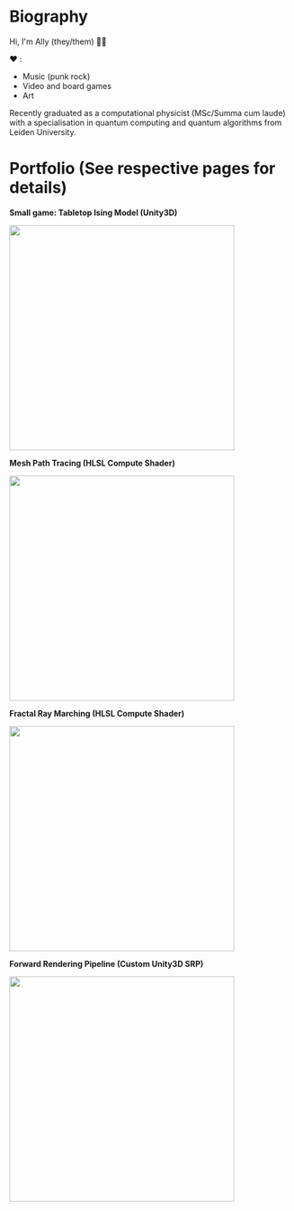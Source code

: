 # Biography

Hi, I'm Ally (they/them) :rainbow_flag:

:heart: :
- Music (punk rock)
- Video and board games
- Art
 
Recently graduated as a computational physicist  (MSc/Summa cum laude) with a specialisation 
in quantum computing and quantum algorithms from Leiden University. <!-- Currently looking for a job that combines my love for programming with the mathematical skills my
degree taught me.  Specifically in game dev/computer graphics. -->

# Portfolio (See respective pages for details)

**Small game: Tabletop Ising Model (Unity3D)**

<img src="https://raw.github.com/akoreman/akoreman/main/images/ising.png" width="400"> 

**Mesh Path Tracing (HLSL Compute Shader)**

<img src="https://raw.github.com/akoreman/akoreman/main/images/path.png" width="400">  

**Fractal Ray Marching (HLSL Compute Shader)**

<img src="https://raw.github.com/akoreman/akoreman/main/images/fractal.png" width="400">  

**Forward Rendering Pipeline (Custom Unity3D SRP)**

<img src="https://raw.github.com/akoreman/akoreman/main/images/sampleRender.png" width="400">  
 
